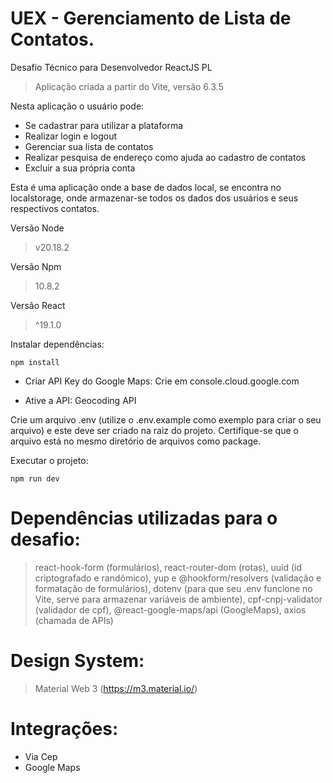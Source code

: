 # UEX - Gerenciamento de Lista de Contatos.
Desafio Técnico para Desenvolvedor ReactJS PL

> Aplicação criada a partir do Vite, versão 6.3.5

Nesta aplicação o usuário pode:
- Se cadastrar para utilizar a plataforma
- Realizar login e logout
- Gerenciar sua lista de contatos
- Realizar pesquisa de endereço como ajuda ao cadastro de contatos
- Excluir a sua própria conta

Esta é uma aplicação onde a base de dados local, se encontra no localstorage, onde armazenar-se todos os dados dos usuários e seus respectivos contatos.

Versão Node
> v20.18.2

Versão Npm
> 10.8.2

Versão React
> ^19.1.0

Instalar dependências:
```
npm install
```

- Criar API Key do Google Maps:
Crie em console.cloud.google.com

- Ative a API: Geocoding API

Crie um arquivo .env (utilize o .env.example como exemplo para criar o seu arquivo) e este deve ser criado na raiz do projeto.
Certifique-se que o arquivo está no mesmo diretório de arquivos como package. 

Executar o projeto:
```
npm run dev
```

# Dependências utilizadas para o desafio:
> react-hook-form (formulários), react-router-dom (rotas), uuid (id criptografado e randômico), yup e @hookform/resolvers (validação e formatação de formulários), dotenv (para que seu .env funcione no Vite, serve para armazenar variáveis de ambiente), cpf-cnpj-validator (validador de cpf), @react-google-maps/api (GoogleMaps), axios (chamada de APIs)

# Design System:
> Material Web 3 (https://m3.material.io/)

# Integrações:
- Via Cep
- Google Maps

